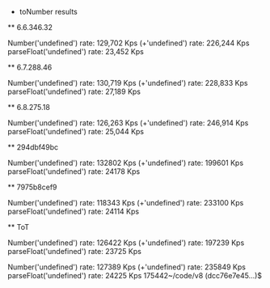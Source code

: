 * toNumber results

** 6.6.346.32

Number('undefined') rate:      129,702 Kps
(+'undefined') rate:           226,244 Kps
parseFloat('undefined') rate:   23,452 Kps

** 6.7.288.46

Number('undefined') rate:      130,719 Kps
(+'undefined') rate:           228,833 Kps
parseFloat('undefined') rate:   27,189 Kps

** 6.8.275.18

Number('undefined') rate:      126,263 Kps
(+'undefined') rate:           246,914 Kps
parseFloat('undefined') rate:   25,044 Kps

** 294dbf49bc

Number('undefined') rate:  132802 Kps
(+'undefined') rate:  199601 Kps
parseFloat('undefined') rate:  24178 Kps

** 7975b8cef9

Number('undefined') rate:  118343 Kps
(+'undefined') rate:  233100 Kps
parseFloat('undefined') rate:  24114 Kps

** ToT

Number('undefined') rate:  126422 Kps
(+'undefined') rate:  197239 Kps
parseFloat('undefined') rate:  23725 Kps


Number('undefined') rate:  127389 Kps
(+'undefined') rate:  235849 Kps
parseFloat('undefined') rate:  24225 Kps
175442~/code/v8 (dcc76e7e45...)$

